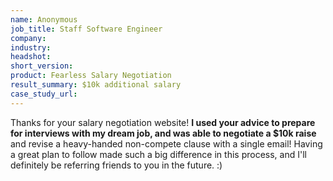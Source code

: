 ```yaml
---
name: Anonymous
job_title: Staff Software Engineer
company: 
industry: 
headshot: 
short_version: 
product: Fearless Salary Negotiation
result_summary: $10k additional salary
case_study_url: 
---
```


Thanks for your salary negotiation website! **I used your advice to prepare for interviews with my dream job, and was able to negotiate a $10k raise** and revise a heavy-handed non-compete clause with a single email! Having a great plan to follow made such a big difference in this process, and I'll definitely be referring friends to you in the future. :)